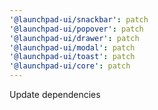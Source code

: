 ```yaml
---
'@launchpad-ui/snackbar': patch
'@launchpad-ui/popover': patch
'@launchpad-ui/drawer': patch
'@launchpad-ui/modal': patch
'@launchpad-ui/toast': patch
'@launchpad-ui/core': patch
---
```


Update dependencies
